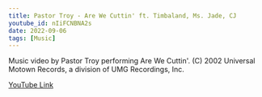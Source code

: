 ```yaml
---
title: Pastor Troy - Are We Cuttin' ft. Timbaland, Ms. Jade, CJ
youtube_id: nIiFCNBNA2s
date: 2022-09-06
tags: [Music]
---
```

Music video by Pastor Troy performing Are We Cuttin'. (C) 2002 Universal Motown Records, a division of UMG Recordings, Inc.

[YouTube Link](https://www.youtube.com/watch?v=nIiFCNBNA2s)
